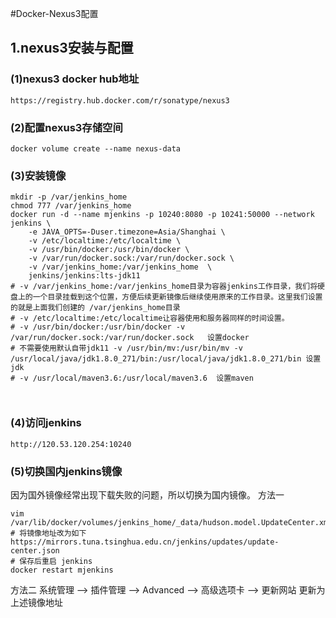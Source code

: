 #Docker-Nexus3配置
## 1.nexus3安装与配置
### (1)nexus3 docker hub地址
```shell
https://registry.hub.docker.com/r/sonatype/nexus3
```
### (2)配置nexus3存储空间
```shell
docker volume create --name nexus-data
```
### (3)安装镜像
```shell
mkdir -p /var/jenkins_home
chmod 777 /var/jenkins_home
docker run -d --name mjenkins -p 10240:8080 -p 10241:50000 --network jenkins \
    -e JAVA_OPTS=-Duser.timezone=Asia/Shanghai \
    -v /etc/localtime:/etc/localtime \
    -v /usr/bin/docker:/usr/bin/docker \
    -v /var/run/docker.sock:/var/run/docker.sock \
    -v /var/jenkins_home:/var/jenkins_home  \
    jenkins/jenkins:lts-jdk11
# -v /var/jenkins_home:/var/jenkins_home目录为容器jenkins工作目录，我们将硬盘上的一个目录挂载到这个位置，方便后续更新镜像后继续使用原来的工作目录。这里我们设置的就是上面我们创建的 /var/jenkins_home目录
# -v /etc/localtime:/etc/localtime让容器使用和服务器同样的时间设置。
# -v /usr/bin/docker:/usr/bin/docker -v /var/run/docker.sock:/var/run/docker.sock   设置docker
# 不需要使用默认自带jdk11 -v /usr/bin/mv:/usr/bin/mv -v /usr/local/java/jdk1.8.0_271/bin:/usr/local/java/jdk1.8.0_271/bin 设置jdk
# -v /usr/local/maven3.6:/usr/local/maven3.6  设置maven



```
### (4)访问jenkins
```shell
http://120.53.120.254:10240
```
### (5)切换国内jenkins镜像
因为国外镜像经常出现下载失败的问题，所以切换为国内镜像。
方法一
```shell
vim /var/lib/docker/volumes/jenkins_home/_data/hudson.model.UpdateCenter.xml
# 将镜像地址改为如下
https://mirrors.tuna.tsinghua.edu.cn/jenkins/updates/update-center.json
# 保存后重启 jenkins
docker restart mjenkins
```
方法二
系统管理 --> 插件管理 --> Advanced --> 高级选项卡 --> 更新网站
更新为上述镜像地址


